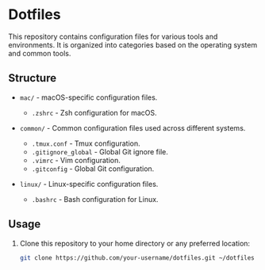 # Dotfiles

This repository contains configuration files for various tools and environments. It is organized into categories based on the operating system and common tools.

## Structure

- `mac/` - macOS-specific configuration files.
  - `.zshrc` - Zsh configuration for macOS.

- `common/` - Common configuration files used across different systems.
  - `.tmux.conf` - Tmux configuration.
  - `.gitignore_global` - Global Git ignore file.
  - `.vimrc` - Vim configuration.
  - `.gitconfig` - Global Git configuration.

- `linux/` - Linux-specific configuration files.
  - `.bashrc` - Bash configuration for Linux.

## Usage

1. Clone this repository to your home directory or any preferred location:
   ```bash
   git clone https://github.com/your-username/dotfiles.git ~/dotfiles

